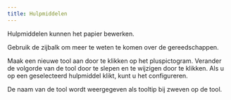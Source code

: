 ```yaml
---
title: Hulpmiddelen
---
```


Hulpmiddelen kunnen het papier bewerken.

Gebruik de zijbalk om meer te weten te komen over de gereedschappen.

Maak een nieuwe tool aan door te klikken op het pluspictogram. Verander de volgorde van de tool door te slepen en te wijzigen door te klikken.
Als u op een geselecteerd hulpmiddel klikt, kunt u het configureren.

De naam van de tool wordt weergegeven als tooltip bij zweven op de tool.
